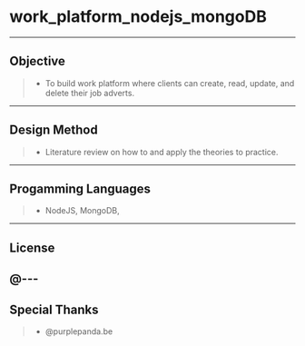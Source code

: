 # work_platform_nodejs_mongoDB
---
## Objective
>- To build work platform where clients can create, read, update, and delete their job adverts.
---
## Design Method
>- Literature review on how to and apply the theories to practice.
---
## Progamming Languages
>- NodeJS, MongoDB, 
---
## License
@---
---
## Special Thanks
>- @purplepanda.be
